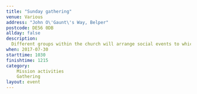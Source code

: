 ```yaml
---
title: "Sunday gathering"
venue: Various
address: "John O\'Gaunt\'s Way, Belper"
postcode: DE56 0DB
allday: false
description: 
  Different groups within the church will arrange social events to which we can invite friends and neighbours
when: 2017-07-30
starttime: 1030
finishtime: 1215
category:
    Mission activities
    Gathering
layout: event
---
```

